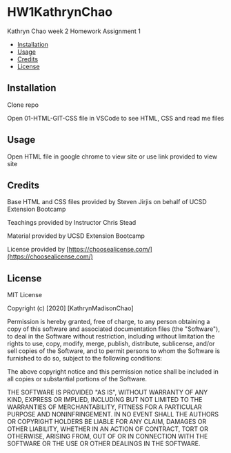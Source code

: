 # HW1KathrynChao
 Kathryn Chao week 2 Homework Assignment 1

* [Installation](#installation)
* [Usage](#usage)
* [Credits](#credits)
* [License](#license)


## Installation

Clone repo

Open 01-HTML-GIT-CSS file in VSCode to see HTML, CSS and read me files

## Usage 

Open HTML file in google chrome to view site or use link provided to view site


## Credits

Base HTML and CSS files provided by Steven Jirjis on behalf of UCSD Extension Bootcamp 

Teachings provided by Instructor Chris Stead

Material provided by UCSD Extension Bootcamp 

License provided by [https://choosealicense.com/](https://choosealicense.com/)

## License

MIT License

Copyright (c) [2020] [KathrynMadisonChao]

Permission is hereby granted, free of charge, to any person obtaining a copy
of this software and associated documentation files (the "Software"), to deal
in the Software without restriction, including without limitation the rights
to use, copy, modify, merge, publish, distribute, sublicense, and/or sell
copies of the Software, and to permit persons to whom the Software is
furnished to do so, subject to the following conditions:

The above copyright notice and this permission notice shall be included in all
copies or substantial portions of the Software.

THE SOFTWARE IS PROVIDED "AS IS", WITHOUT WARRANTY OF ANY KIND, EXPRESS OR
IMPLIED, INCLUDING BUT NOT LIMITED TO THE WARRANTIES OF MERCHANTABILITY,
FITNESS FOR A PARTICULAR PURPOSE AND NONINFRINGEMENT. IN NO EVENT SHALL THE
AUTHORS OR COPYRIGHT HOLDERS BE LIABLE FOR ANY CLAIM, DAMAGES OR OTHER
LIABILITY, WHETHER IN AN ACTION OF CONTRACT, TORT OR OTHERWISE, ARISING FROM,
OUT OF OR IN CONNECTION WITH THE SOFTWARE OR THE USE OR OTHER DEALINGS IN THE
SOFTWARE.

